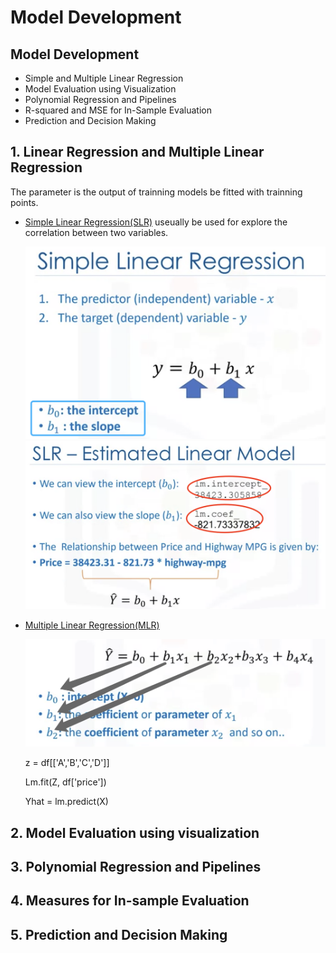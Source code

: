 # Model Development

## Model Development

- Simple and Multiple Linear Regression
- Model Evaluation using Visualization
- Polynomial Regression and Pipelines
- R-squared and MSE for In-Sample Evaluation
- Prediction and Decision Making

## 1. Linear Regression and Multiple Linear Regression

The parameter is the output of trainning models be fitted with trainning points.

- <u>Simple Linear Regression(SLR)</u> useually be used for explore the correlation between two variables.

  <img src="./photos/image-20230403171859856.png" alt="image-20230403171859856" style="zoom:50%;" />

  <img src="./photos/image-20230403173116217.png" alt="image-20230403173116217" style="zoom:50%;" />

- <u>Multiple Linear Regression(MLR)</u> 

  <img src="./photos/image-20230403173337739.png" alt="image-20230403173337739" style="zoom:50%;" />

  z = df[['A','B','C','D']]

  Lm.fit(Z, df['price'])

  Yhat = lm.predict(X)

## 2. Model Evaluation using visualization





## 3. Polynomial Regression and Pipelines







## 4. Measures for In-sample Evaluation





## 5. Prediction and Decision Making

